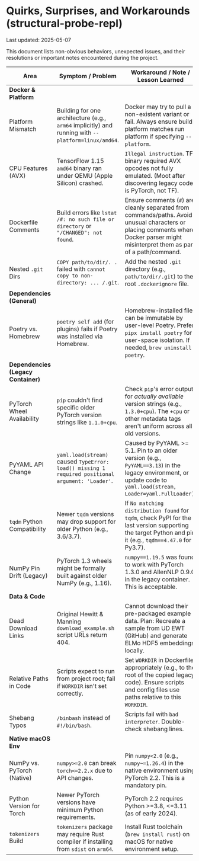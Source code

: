 # Quirks, Surprises, and Workarounds (structural-probe-repl)

Last updated: 2025-05-07

This document lists non-obvious behaviors, unexpected issues, and their resolutions or important notes encountered during the project.

| Area                        | Symptom / Problem                                                                 | Workaround / Note / Lesson Learned                                                                                                                              |
|-----------------------------|-----------------------------------------------------------------------------------|-----------------------------------------------------------------------------------------------------------------------------------------------------------------|
| **Docker & Platform**       |                                                                                   |                                                                                                                                                                 |
| Platform Mismatch           | Building for one architecture (e.g., `arm64` implicitly) and running with `--platform=linux/amd64`. | Docker may try to pull a non-existent variant or fail. Always ensure build platform matches run platform if specifying `--platform`.                          |
| CPU Features (AVX)        | TensorFlow 1.15 `amd64` binary ran under QEMU (Apple Silicon) crashed.            | `Illegal instruction`. TF binary required AVX opcodes not fully emulated. (Moot after discovering legacy code is PyTorch, not TF).                              |
| Dockerfile Comments         | Build errors like `lstat /#: no such file or directory` or `"/CHANGED": not found`. | Ensure comments (`#`) are cleanly separated from commands/paths. Avoid unusual characters or placing comments where Docker parser might misinterpret them as part of a path/command. |
| Nested `.git` Dirs          | `COPY path/to/dir/. .` failed with `cannot copy to non-directory: ... /.git`.     | Add the nested `.git` directory (e.g., `path/to/dir/.git`) to the root `.dockerignore` file.                                                                  |
| **Dependencies (General)**  |                                                                                   |                                                                                                                                                                 |
| Poetry vs. Homebrew         | `poetry self add` (for plugins) fails if Poetry was installed via Homebrew.         | Homebrew-installed files can be immutable by user-level Poetry. Prefer `pipx install poetry` for user-space isolation. If needed, `brew uninstall poetry`.      |
| **Dependencies (Legacy Container)** |                                                                           |                                                                                                                                                                 |
| PyTorch Wheel Availability  | `pip` couldn't find specific older PyTorch version strings like `1.1.0+cpu`.        | Check `pip`'s error output for *actually available* version strings (e.g., `1.3.0+cpu`). The `+cpu` or other metadata tags aren't uniform across all old versions. |
| PyYAML API Change           | `yaml.load(stream)` caused `TypeError: load() missing 1 required positional argument: 'Loader'`. | Caused by PyYAML >= 5.1. Pin to an older version (e.g., `PyYAML==3.13`) in the legacy environment, or update code to `yaml.load(stream, Loader=yaml.FullLoader)`. |
| `tqdm` Python Compatibility | Newer `tqdm` versions may drop support for older Python (e.g., 3.6/3.7).          | If `No matching distribution found` for `tqdm`, check PyPI for the last version supporting the target Python and pin it (e.g., `tqdm==4.47.0` for Py3.7).       |
| NumPy Pin Drift (Legacy)    | PyTorch 1.3 wheels might be formally built against older NumPy (e.g., 1.16).      | `numpy==1.19.5` was found to work with PyTorch 1.3.0 and AllenNLP 0.9.0 in the legacy container. This is acceptable.                                          |
| **Data & Code**             |                                                                                   |                                                                                                                                                                 |
| Dead Download Links         | Original Hewitt & Manning `download_example.sh` script URLs return 404.           | Cannot download their pre-packaged example data. Plan: Recreate a sample from UD EWT (GitHub) and generate ELMo HDF5 embeddings locally.                     |
| Relative Paths in Code      | Scripts expect to run from project root; fail if `WORKDIR` isn't set correctly.   | Set `WORKDIR` in Dockerfile appropriately (e.g., to the root of the copied legacy code). Ensure scripts and config files use paths relative to this `WORKDIR`. |
| Shebang Typos               | `/binbash` instead of `#!/bin/bash`.                                               | Scripts fail with `bad interpreter`. Double-check shebang lines.                                                                                                |
| **Native macOS Env**        |                                                                                   |                                                                                                                                                                 |
| NumPy vs. PyTorch (Native)| `numpy>=2.0` can break `torch<=2.2.x` due to API changes.                         | Pin `numpy<2.0` (e.g., `numpy~=1.26.4`) in the native environment using PyTorch 2.2. This is a mandatory pin.                                                 |
| Python Version for Torch    | Newer PyTorch versions have minimum Python requirements.                            | PyTorch 2.2 requires Python >=3.8, <=3.11 (as of early 2024).                                                                                                   |
| `tokenizers` Build          | `tokenizers` package may require Rust compiler if installing from `sdist` on `arm64`. | Install Rust toolchain (`brew install rust`) on macOS for native environment setup.                                                                               |